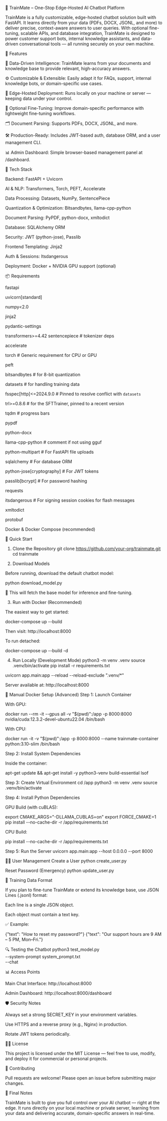🧠 TrainMate – One-Stop Edge-Hosted AI Chatbot Platform

TrainMate is a fully customizable, edge-hosted chatbot solution built with FastAPI. It learns directly from your data (PDFs, DOCX, JSONL, and more) to deliver precise, context-aware answers to user queries. With optional fine-tuning, scalable APIs, and database integration, TrainMate is designed to power customer support bots, internal knowledge assistants, and data-driven conversational tools — all running securely on your own machine.

🚀 Features

🧠 Data-Driven Intelligence: TrainMate learns from your documents and knowledge base to provide relevant, high-accuracy answers.

⚙️ Customizable & Extensible: Easily adapt it for FAQs, support, internal knowledge bots, or domain-specific use cases.

🔐 Edge-Hosted Deployment: Runs locally on your machine or server — keeping data under your control.

🧩 Optional Fine-Tuning: Improve domain-specific performance with lightweight fine-tuning workflows.

🗂️ Document Parsing: Supports PDFs, DOCX, JSONL, and more.

🛠️ Production-Ready: Includes JWT-based auth, database ORM, and a user management CLI.

📊 Admin Dashboard: Simple browser-based management panel at /dashboard.

🧰 Tech Stack

Backend: FastAPI + Uvicorn

AI & NLP: Transformers, Torch, PEFT, Accelerate

Data Processing: Datasets, NumPy, SentencePiece

Quantization & Optimization: Bitsandbytes, llama-cpp-python

Document Parsing: PyPDF, python-docx, xmltodict

Database: SQLAlchemy ORM

Security: JWT (python-jose), Passlib

Frontend Templating: Jinja2

Auth & Sessions: Itsdangerous

Deployment: Docker + NVIDIA GPU support (optional)

📦 Requirements

fastapi

uvicorn[standard]

numpy<2.0

jinja2

pydantic-settings

transformers>=4.42
sentencepiece             # tokenizer deps

accelerate

torch                     # Generic requirement for CPU or GPU

peft

bitsandbytes              # for 8-bit quantization

datasets                  # for handling training data

fsspec[http]<=2024.9.0    # Pinned to resolve conflict with `datasets`

trl>=0.8.6                # for the SFTTrainer, pinned to a recent version

tqdm                      # progress bars

pypdf

python-docx

llama-cpp-python          # comment if not using gguf

python-multipart          # For FastAPI file uploads

sqlalchemy                # For database ORM

python-jose[cryptography] # For JWT tokens

passlib[bcrypt]           # For password hashing

requests

itsdangerous              # For signing session cookies for flash messages

xmltodict

protobuf


Docker & Docker Compose (recommended)

🧪 Quick Start
1. Clone the Repository
git clone https://github.com/your-org/trainmate.git
cd trainmate

2. Download Models

Before running, download the default chatbot model:

python download_model.py


📁 This will fetch the base model for inference and fine-tuning.

3. Run with Docker (Recommended)

The easiest way to get started:

docker-compose up --build


Then visit: http://localhost:8000

To run detached:

docker-compose up --build -d

4. Run Locally (Development Mode)
python3 -m venv .venv
source .venv/bin/activate
pip install -r requirements.txt

uvicorn app.main:app --reload --reload-exclude ".venv/*"


Server available at: http://localhost:8000

🐳 Manual Docker Setup (Advanced)
Step 1: Launch Container

With GPU:

docker run --rm -it --gpus all -v "$(pwd)":/app -p 8000:8000 nvidia/cuda:12.3.2-devel-ubuntu22.04 /bin/bash


With CPU:

docker run -it -v "$(pwd)":/app -p 8000:8000 --name trainmate-container python:3.10-slim /bin/bash

Step 2: Install System Dependencies

Inside the container:

apt-get update && apt-get install -y python3-venv build-essential lsof

Step 3: Create Virtual Environment
cd /app
python3 -m venv .venv
source .venv/bin/activate

Step 4: Install Python Dependencies

GPU Build (with cuBLAS):

export CMAKE_ARGS="-DLLAMA_CUBLAS=on"
export FORCE_CMAKE=1
pip install --no-cache-dir -r /app/requirements.txt


CPU Build:

pip install --no-cache-dir -r /app/requirements.txt

Step 5: Run the Server
uvicorn app.main:app --host 0.0.0.0 --port 8000

🧑‍💻 User Management
Create a User
python create_user.py

Reset Password (Emergency)
python update_user.py

📁 Training Data Format

If you plan to fine-tune TrainMate or extend its knowledge base, use JSON Lines (.jsonl) format:

Each line is a single JSON object.

Each object must contain a text key.

✅ Example:

{"text": "How to reset my password?"}
{"text": "Our support hours are 9 AM – 5 PM, Mon–Fri."}

🔍 Testing the Chatbot
python3 test_model.py \
  --system-prompt system_prompt.txt \
  --chat

📊 Access Points

Main Chat Interface: http://localhost:8000

Admin Dashboard: http://localhost:8000/dashboard

🛡️ Security Notes

Always set a strong SECRET_KEY in your environment variables.

Use HTTPS and a reverse proxy (e.g., Nginx) in production.

Rotate JWT tokens periodically.

🧑‍💼 License

This project is licensed under the MIT License — feel free to use, modify, and deploy it for commercial or personal projects.

📣 Contributing

Pull requests are welcome! Please open an issue before submitting major changes.

🌟 Final Notes

TrainMate is built to give you full control over your AI chatbot — right at the edge. It runs directly on your local machine or private server, learning from your data and delivering accurate, domain-specific answers in real-time.


